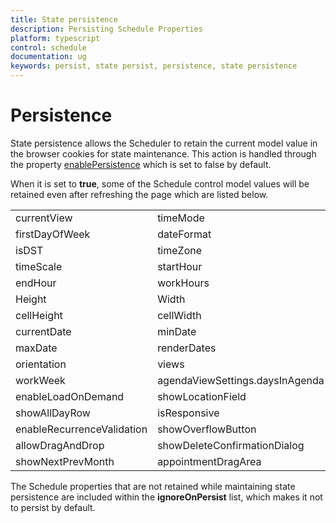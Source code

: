 ```yaml
---
title: State persistence
description: Persisting Schedule Properties
platform: typescript
control: schedule
documentation: ug
keywords: persist, state persist, persistence, state persistence
---
```

# Persistence

State persistence allows the Scheduler to retain the current model value in the browser cookies for state maintenance. This action is handled through the property [enablePersistence](/api/js/ejschedule#members:enablepersistence) which is set to false by default.

When it is set to **true**, some of the Schedule control model values will be retained even after refreshing the page which are listed below.

<table>
    <tr>
        <td>currentView</td>
        <td>timeMode</td>
    </tr>
    <tr>
        <td>firstDayOfWeek</td>
        <td>dateFormat</td>
    </tr>
    <tr>
        <td>isDST</td>
        <td>timeZone</td>
    </tr>
    <tr>
        <td>timeScale</td>
        <td>startHour</td>
    </tr>
    <tr>
        <td>endHour</td>
        <td>workHours</td>
    </tr>
    <tr>
        <td>Height</td>
        <td>Width</td>
    </tr>
    <tr>
        <td>cellHeight</td>
        <td>cellWidth</td>
    </tr>
    <tr>
        <td>currentDate</td>
        <td>minDate</td>
    </tr>
    <tr>
        <td>maxDate</td>
        <td>renderDates</td>
    </tr>
    <tr>
        <td>orientation</td>
        <td>views</td>
    </tr>
    <tr>
        <td>workWeek</td>
        <td>agendaViewSettings.daysInAgenda</td>
    </tr>
    <tr>
        <td>enableLoadOnDemand</td>
        <td>showLocationField</td>
    </tr>
    <tr>
        <td>showAllDayRow</td>
        <td>isResponsive</td>
    </tr>
    <tr>
        <td>enableRecurrenceValidation</td>
        <td>showOverflowButton</td>
    </tr>
    <tr>
        <td>allowDragAndDrop</td>
        <td>showDeleteConfirmationDialog</td>
    </tr>
    <tr>
        <td>showNextPrevMonth</td>
        <td>appointmentDragArea</td>
    </tr>
</table>

The Schedule properties that are not retained while maintaining state persistence are included within the **ignoreOnPersist** list, which makes it not to persist by default.
